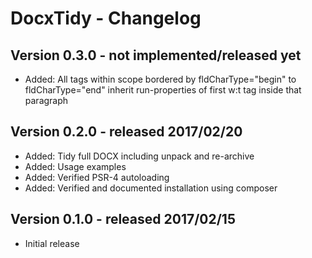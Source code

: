 DocxTidy - Changelog
====================


Version 0.3.0 - not implemented/released yet
--------------------------------------------

* Added: All tags within scope bordered by fldCharType="begin" to fldCharType="end" inherit run-properties of first w:t tag inside that paragraph   


Version 0.2.0 - released 2017/02/20
-----------------------------------

* Added: Tidy full DOCX including unpack and re-archive
* Added: Usage examples
* Added: Verified PSR-4 autoloading
* Added: Verified and documented installation using composer


Version 0.1.0 - released 2017/02/15
-----------------------------------

* Initial release
